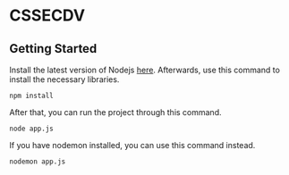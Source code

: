 # CSSECDV

## Getting Started
Install the latest version of Nodejs [here](https://nodejs.org/en). Afterwards, use this command to install the necessary libraries.

```
npm install
```

After that, you can run the project through this command.

```
node app.js
```

If you have nodemon installed, you can use this command instead.

```
nodemon app.js
```
